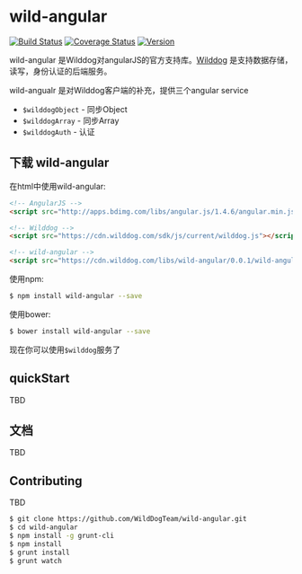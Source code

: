 
# wild-angular

[![Build Status](https://travis-ci.org/WildDogTeam/wild-angular.svg?branch=master)](https://travis-ci.org/WildDogTeam/wild-angular)
[![Coverage Status](https://coveralls.io/repos/WilddogTeam/wild-angualr/badge.svg?branch=master&service=github)](https://coveralls.io/github/wilddogTeam/wild-angular?branch=master)
[![Version](https://badge.fury.io/gh/WildDogTeam%2Fwild-angular.svg)](http://badge.fury.io/gh/WildDogTeam%2Fwild-angular)

wild-angular 是Wilddog对angularJS的官方支持库。[Wilddog](http://www.wilddog.com/?utm_medium=web&utm_source=wild-angular) 是支持数据存储，读写，身份认证的后端服务。

wild-angualr 是对Wilddog客户端的补充，提供三个angular service
  * `$wilddogObject` - 同步Object
  * `$wilddogArray` - 同步Array
  * `$wilddogAuth` - 认证
## 下载 wild-angular

在html中使用wild-angular:

```html
<!-- AngularJS -->
<script src="http://apps.bdimg.com/libs/angular.js/1.4.6/angular.min.js"></script>

<!-- Wilddog -->
<script src="https://cdn.wilddog.com/sdk/js/current/wilddog.js"></script>

<!-- wild-angular -->
<script src="https://cdn.wilddog.com/libs/wild-angular/0.0.1/wild-angular.min.js"></script>
```
使用npm:

```bash
$ npm install wild-angular --save
```

使用bower:
```bash
$ bower install wild-angular --save
```


现在你可以使用`$wilddog`服务了
## quickStart

TBD

## 文档

TBD



## Contributing

TBD

```bash
$ git clone https://github.com/WildDogTeam/wild-angular.git
$ cd wild-angular            
$ npm install -g grunt-cli  
$ npm install               
$ grunt install             
$ grunt watch              
```


